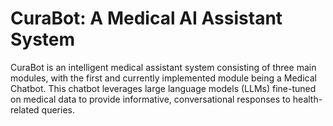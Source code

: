 # CuraBot: A Medical AI Assistant System

CuraBot is an intelligent medical assistant system consisting of three main modules, with the first and currently implemented module being a Medical Chatbot. This chatbot leverages large language models (LLMs) fine-tuned on medical data to provide informative, conversational responses to health-related queries.


